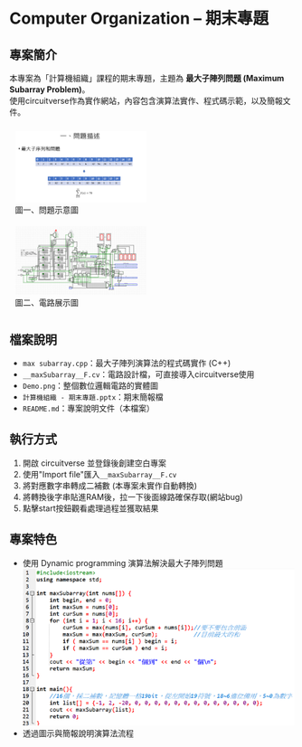 # Computer Organization – 期末專題

## 專案簡介
本專案為「計算機組織」課程的期末專題，主題為 **最大子陣列問題 (Maximum Subarray Problem)**。  
使用circuitverse作為實作網站，內容包含演算法實作、程式碼示範，以及簡報文件。

<p align="center">
  <figure style="display:inline-block; margin:10px;">
    <img src="../support/CO_Problem.png" alt="問題示意圖" width="48%" />
    <figcaption>圖一、問題示意圖</figcaption>
  </figure>
  
  <figure style="display:inline-block; margin:10px;">
    <img src="../support/CO_Demo.png" alt="電路展示圖" width="48%" />
    <figcaption>圖二、電路展示圖</figcaption>
  </figure>
</p>

## 檔案說明
- `max subarray.cpp`：最大子陣列演算法的程式碼實作 (C++)  
- `__maxSubarray__F.cv`：電路設計檔，可直接導入circuitverse使用  
- `Demo.png`：整個數位邏輯電路的實體圖
- `計算機組織 - 期末專題.pptx`：期末簡報檔  
- `README.md`：專案說明文件（本檔案）

## 執行方式
1. 開啟 circuitverse 並登錄後創建空白專案
2. 使用"Import file"匯入`__maxSubarray__F.cv`
3. 將對應數字串轉成二補數 (本專案未實作自動轉換)  
4. 將轉換後字串貼進RAM後，拉一下後面線路確保存取(網站bug)
5. 點擊start按鈕觀看處理過程並獲取結果 

## 專案特色
- 使用 Dynamic programming 演算法解決最大子陣列問題
![C++演算法圖](../suport/CO_Algorithm.png)
- 透過圖示與簡報說明演算法流程